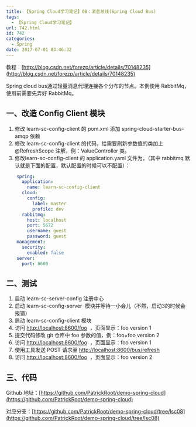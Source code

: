 ```yaml
---
title: 【Spring Cloud学习笔记】08：消息总线(Spring Cloud Bus)
tags:
  - 【Spring Cloud学习笔记】
url: 742.html
id: 742
categories:
  - Spring
date: 2017-07-01 04:46:32
---
```


教程：[http://blog.csdn.net/forezp/article/details/70148235](http://blog.csdn.net/forezp/article/details/70148235)

Spring cloud bus通过轻量消息代理连接各个分布的节点。本例使用 RabbitMq，使用前需要先弄好 RabbitMq。

一、改造 Config Client 模块
---------------------

1.  修改 learn-sc-config-client 的 pom.xml 添加 spring-cloud-starter-bus-amqp 依赖
2.  修改 learn-sc-config-client 的代码，给需要刷新参数值的类加上 @RefreshScope 注解，例：ValueController 类。
3.  修改learn-sc-config-client 的 application.yaml 文件为，（其中 rabbitmq 默认就是下面的配置，默认配置的时候可以不配置）：
```yml
    spring:
      application:
        name: learn-sc-config-client
      cloud:
        config:
          label: master
          profile: dev
      rabbitmq:
        host: localhost
        port: 5672
        username: guest
        password: guest
    management:
      security:
        enabled: false
    server:
      port: 8600
```
二、测试
----

1.  启动 learn-sc-server-config 注册中心
2.  启动 learn-sc-config-server  模块并等待一小会儿（不然，启动3的时候会报错）
3.  启动 learn-sc-config-client 模块
4.  访问 [http://localhost:8600/foo](http://localhost:8600/foo)  ，页面显示：foo version 1
5.  提交代码修改 git 仓库中 foo 参数的值，例：foo=foo version 2
6.  访问 [http://localhost:8600/foo](http://localhost:8600/foo)  ，页面显示：foo version 1
7.  使用工具发送 POST 请求至 [http://localhost:8600/bus/refresh](http://localhost:8600/bus/refresh)
8.  访问 [http://localhost:8600/foo](http://localhost:8600/foo)  ，页面显示：foo version 2

三、代码
----

Github 地址：[https://github.com/PatrickRoot/demo-spring-cloud](https://github.com/PatrickRoot/demo-spring-cloud)

对应分支：[https://github.com/PatrickRoot/demo-spring-cloud/tree/lsc08](https://github.com/PatrickRoot/demo-spring-cloud/tree/lsc08)